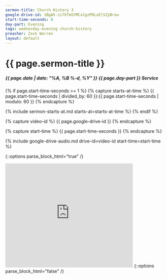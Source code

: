 ```yaml
---
sermon-title: Church History 3
google-drive-id: 1BgA5-zi7kTmSYMCxCgzPDLuElSZyBrou
start-time-seconds: 0
day-part: Evening
tags: wednesday-evening church-history
preacher: Zack Warren
layout: default
---
```


# {{ page.sermon-title }}

##### {{ page.date | date: "%A, %B %-d, %Y" }} {{ page.day-part }} Service

{% if page.start-time-seconds >= 1 %}
{% capture starts-at-time %}
{{ page.start-time-seconds | divided_by: 60 }}:{{ page.start-time-seconds | modulo: 60 }}
{% endcapture %}

{% include sermon-starts-at.md starts-at=starts-at-time %}
{% endif %}

{% capture video-id %}
{{ page.google-drive-id }}
{% endcapture %}

{% capture start-time %}
{{ page.start-time-seconds }}
{% endcapture %}

{% include google-drive-audio.md drive-id=video-id start-time=start-time %}

{::options parse_block_html="true" /}
<iframe src="https://onedrive.live.com/embed?cid=19DF4E5D38A1B8EB&resid=19DF4E5D38A1B8EB%2146836&authkey=ADms7dQ_UQkOUM8&em=2" width="402" height="327" frameborder="0" scrolling="no"></iframe>
{::options parse_block_html="false" /}
